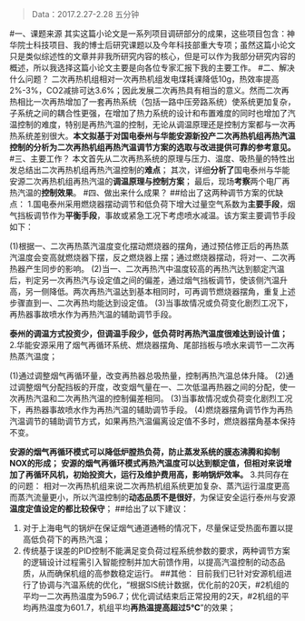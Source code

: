 > Data：2017.2.27-2.28
五分钟

#一、课题来源
其实这篇小论文是一系列项目调研部分的成果，这些项目包含：神华院士科技项目、我的博士后研究课题以及今年科技部重大专项；虽然这篇小论文只是类似综述性的文章并非我所研究内容的核心，但是可以作为我部分研究内容的概述，所以我选择这篇小论文主要是向各位专家汇报下我的主要工作。
#二、解决什么问题？
二次再热机组相对一次再热机组发电煤耗课降低10g，热效率提高2%-3%，CO2减排可达3.6%；因此发展二次再热具有相当的意义。然而二次再热相比一次再热增加了一套再热系统（包括一路中压旁路系统）使系统更加复杂，子系统之间的耦合性更强，在增加了热力系统的设计和布置难度的同时也增加了汽温控制的难度，特别是再热汽温的控制，无论从调温原理还是控制方案都与一次再热系统差别很大。**本文拟基于对国电泰州与华能安源新投产二次再热机组再热汽温控制的分析为二次再热机组再热汽温调节方案的选取与改进提供可靠的参考意见。**
#三、主要工作？
本文首先从二次再热系统的原理与压力、温度、吸热量的特性出发总结出二次再热机组再热汽温控制的**难点**；
其次，详细**分析了**国电泰州与华能安源二次再热机组再热汽温的**调温原理与控制方案**；
最后，现场**考察**两个电厂再热汽温的**控制效果**。
#四、做出来什么成果？
##给出了这两种调节方案的优缺点：
   1.国电泰州采用燃烧器摆动调节和低负荷下增大过量空气系数为**主要手段**，烟气挡板调节作为**平衡手段**，事故或紧急工况下考虑喷水减温。该方案主要调节手段如下：
>
(1)根据一、二次再热蒸汽温度变化摆动燃烧器的摆角，通过预估修正后的再热蒸汽温度会变高就燃烧器下摆，反之燃烧器上摆；通过燃烧器摆动，将对一、二次再热器产生同步的影响。
(2)当一、二次再热汽中温度较高的再热汽达到额定汽温后，判定另一次再热汽与设定值之间的偏差，通过烟气挡板调节，使该侧汽温升高，另一侧降低。两次再热汽温达到基本相同时，可再调节燃烧器摆角，重复上述步骤直到一、二次再热均能达到设定值。
(3)当事故情况或负荷变化剧烈工况下，再热器事故喷水作为再热汽温的辅助调节手段。

**泰州的调温方式投资少，但调温手段少，低负荷时再热汽温度很难达到设计值；**
   2.华能安源采用了烟气再循环系统、燃烧器摆角、尾部挡板与喷水来调节一二次再热蒸汽温度；
>
(1)通过调整烟气再循环量，改变再热器总吸热量，控制再热汽温总体升降。
(2)通过调整烟气分配挡板的开度，改变烟气量在一、二次低温再热器之间的分配，使一次再热汽温和二次再热汽温的控制偏差相同。
(3)当事故情况或负荷变化剧烈工况下，再热器事故喷水作为再热汽温的辅助调节手段。
(4)燃烧器摆角调节作为再热汽温调节的辅助调节方式，如果再热汽温偏离设定值不多时，燃烧器摆角基本保持不变。

**安源的烟气再循环模式可以降低炉膛热负荷，防止蒸发系统的膜态沸腾和抑制NOX的形成；**
**安源的烟气再循环模式再热汽温度可以达到额定值，但相对来说增加了再循环风机，初始投资大，运行及维护费用高，影响锅炉效率。**
3.共同存在的问题：
相对一次再热机组来说二次再热机组系统更加复杂、蒸汽运行温度更高而蒸汽流量更小，所以汽温控制的**动态品质不是很好**，为保证安全运行泰州与安源**温度定值设定的都比较保守**；
##给出了以下建议：
1. 对于上海电气的锅炉在保证烟气通道通畅的情况下，尽量保证受热面布置以提高低负荷下的再热汽温；
2. 传统基于误差的PID控制不能满足变负荷过程系统参数的要求，两种调节方案的逻辑设计过程需引入智能控制并加大前馈作用，以提高汽温控制的动态品质，从而确保机组的高参数稳定运行。
##其他：
目前我们已针对安源机组进行了协调与汽温系统的优化，“根据SIS统计数据，优化前的20天，#2机组的平均一二次再热温度为596.7；优化调试结束后正常投用的2天，#2机组的平均再热温度为601.7，机组平均**再热温提高超过5℃**”的效果；
    